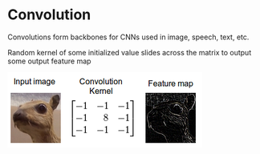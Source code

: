 # Convolution


Convolutions form backbones for CNNs used in image, speech, text, etc.


Random kernel of some initialized value slides across the matrix to output some output feature map


![conv](conv.png)
